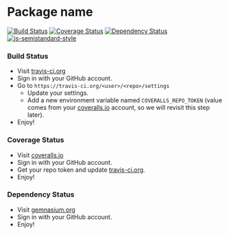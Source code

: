 # Package name

[![Build Status](https://travis-ci.org/weirdpattern/node-template-es2015.svg?branch=master)](https://travis-ci.org/weirdpattern/node-template-es2015)
[![Coverage Status](https://coveralls.io/repos/github/weirdpattern/node-template-es2015/badge.svg?branch=master)](https://coveralls.io/github/weirdpattern/node-template-es2015?branch=master)
[![Dependency Status](https://gemnasium.com/badges/github.com/weirdpattern/node-template-es2015.svg)](https://gemnasium.com/github.com/weirdpattern/node-template-es2015)
[![js-semistandard-style](https://img.shields.io/badge/code%20style-semistandard-brightgreen.svg?style=flat)](https://github.com/Flet/semistandard)

### Build Status
- Visit [travis-ci.org](https://travis-ci.org/)
- Sign in with your GitHub account.
- Go to `https://travis-ci.org/<user>/<repo>/settings`
  * Update your settings.
  * Add a new environment variable named `COVERALLS_REPO_TOKEN` (value comes from your [coveralls.io](https://coveralls.io/) account, so we will revisit this step later).
- Enjoy!

### Coverage Status
- Visit [coveralls.io](https://coveralls.io/)
- Sign in with your GitHub account.
- Get your repo token and update [travis-ci.org](https://travis-ci.org/).
- Enjoy!

### Dependency Status
- Visit [gemnasium.org](https://gemnasium.com)
- Sign in with your GitHub account.
- Enjoy!
